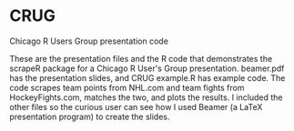 CRUG
====

Chicago R Users Group presentation code

These are the presentation files and the R code that demonstrates the scrapeR package for a Chicago R User's Group 
presentation.  beamer.pdf has the presentation slides, and CRUG example.R has example code.  The code scrapes team 
points from NHL.com and team fights from HockeyFights.com, matches the two, and plots the results.  I included the 
other files so the curious user can see how I used Beamer (a LaTeX presentation program) to create the slides.
